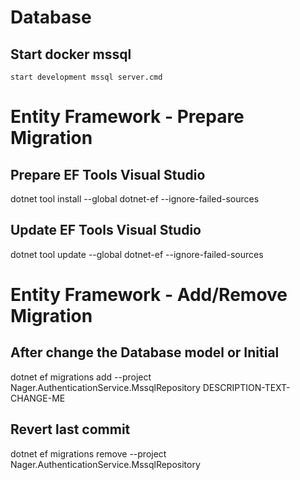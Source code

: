 ﻿# Database

## Start docker mssql
`start development mssql server.cmd`


# Entity Framework - Prepare Migration

## Prepare EF Tools Visual Studio
dotnet tool install --global dotnet-ef --ignore-failed-sources

## Update EF Tools Visual Studio
dotnet tool update --global dotnet-ef --ignore-failed-sources


# Entity Framework - Add/Remove Migration

## After change the Database model or Initial
dotnet ef migrations add --project Nager.AuthenticationService.MssqlRepository DESCRIPTION-TEXT-CHANGE-ME

## Revert last commit
dotnet ef migrations remove --project Nager.AuthenticationService.MssqlRepository

